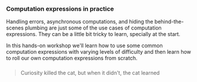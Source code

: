 

### Computation expressions in practice

Handling errors, asynchronous computations, and hiding the behind-the-scenes plumbing are just some of the use cases of computation expressions. They can be a little bit tricky to learn, specially at the start.

In this hands-on workshop we'll learn how to use some common computation expressions with varying levels of difficulty and then learn how to roll our own computation expressions from scratch.

###

> Curiosity killed the cat, but when it didn't, the cat learned

